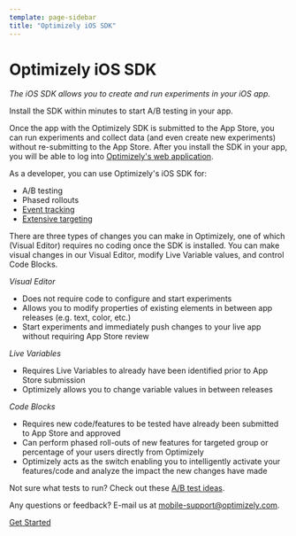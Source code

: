 ```yaml
---
template: page-sidebar
title: "Optimizely iOS SDK"
---
```


# Optimizely iOS SDK

*The iOS SDK allows you to create and run experiments in your iOS app.*

Install the SDK within minutes to start A/B testing in your app.

Once the app with the Optimizely SDK is submitted to the App Store, you can run experiments and collect data (and even create new experiments) without re-submitting to the App Store.  After you install the SDK in your app, you will be able to log into [Optimizely's web application](https://app.optimizely.com).

As a developer, you can use Optimizely's iOS SDK for:

- A/B testing
- Phased rollouts
- [Event tracking](https://help.optimizely.com/hc/en-us/articles/202296994-Creating-an-iOS-experiment#goals)
- [Extensive targeting](https://help.optimizely.com/hc/en-us/articles/202296994-Creating-an-iOS-experiment#targeting)

There are three types of changes you can make in Optimizely, one of which (Visual Editor) requires no coding once the SDK is installed. You can make visual changes in our Visual Editor, modify Live Variable values, and control Code Blocks.

*Visual Editor*

- Does not require code to configure and start experiments
- Allows you to modify properties of existing elements in between app releases (e.g. text, color, etc.)
- Start experiments and immediately push changes to your live app without requiring App Store review

*Live Variables*

- Requires Live Variables to already have been identified prior to App Store submission
- Optimizely allows you to change variable values in between releases

*Code Blocks*

- Requires new code/features to be tested have already been submitted to App Store and approved
- Can perform phased roll-outs of new features for targeted group or percentage of your users directly from Optimizely
- Optimizely acts as the switch enabling you to intelligently activate your features/code and analyze the impact the new changes have made

Not sure what tests to run?  Check out these [A/B test ideas](https://www.optimizely.com/mobile/#ideas).


Any questions or feedback?  E-mail us at [mobile-support@optimizely.com](mailto:mobile-support@optimizely.com).

<a class="lego-button lego-button--brand anchor--middle display--block width-200 text--center" href="../guide/index.html">
Get Started
</a>
